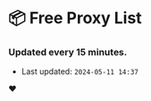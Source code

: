 # :package: Free Proxy List
### Updated every 15 minutes.

- Last updated: `2024-05-11 14:37`

:heart:
